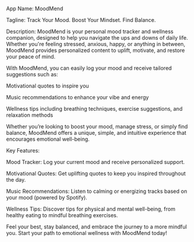 App Name: MoodMend

Tagline: Track Your Mood. Boost Your Mindset. Find Balance.

Description:
MoodMend is your personal mood tracker and wellness companion, designed to help you navigate the ups and downs of daily life. Whether you're feeling stressed, anxious, happy, or anything in between, MoodMend provides personalized content to uplift, motivate, and restore your peace of mind.

With MoodMend, you can easily log your mood and receive tailored suggestions such as:

Motivational quotes to inspire you

Music recommendations to enhance your vibe and energy

Wellness tips including breathing techniques, exercise suggestions, and relaxation methods

Whether you’re looking to boost your mood, manage stress, or simply find balance, MoodMend offers a unique, simple, and intuitive experience that encourages emotional well-being.

Key Features:

Mood Tracker: Log your current mood and receive personalized support.

Motivational Quotes: Get uplifting quotes to keep you inspired throughout the day.

Music Recommendations: Listen to calming or energizing tracks based on your mood (powered by Spotify).

Wellness Tips: Discover tips for physical and mental well-being, from healthy eating to mindful breathing exercises.

Feel your best, stay balanced, and embrace the journey to a more mindful you. Start your path to emotional wellness with MoodMend today!

